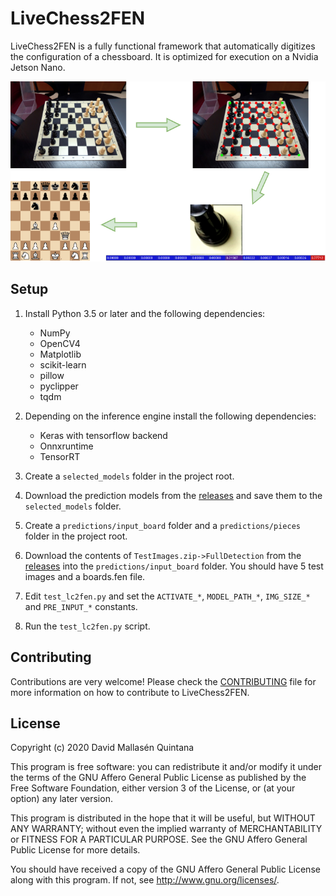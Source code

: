 # LiveChess2FEN

LiveChess2FEN is a fully functional framework that automatically digitizes
the configuration of a chessboard. It is optimized for execution on a
Nvidia Jetson Nano.

![](docs/complete_method.png)

## Setup

1. Install Python 3.5 or later and the following dependencies:
    - NumPy
    - OpenCV4
    - Matplotlib
    - scikit-learn
    - pillow
    - pyclipper
    - tqdm

2. Depending on the inference engine install the following dependencies:
    - Keras with tensorflow backend
    - Onnxruntime
    - TensorRT
    
3. Create a `selected_models` folder in the project root.
4. Download the prediction models from the 
 [releases](https://github.com/davidmallasen/LiveChess2FEN/releases)
 and save them to the `selected_models` folder.
5. Create a `predictions/input_board` folder and a `predictions/pieces`
 folder in the project root.
6. Download the contents of `TestImages.zip->FullDetection` from the
[releases](https://github.com/davidmallasen/LiveChess2FEN/releases) into
 the `predictions/input_board` folder. You should have 5 test images and a
 boards.fen file.
7. Edit `test_lc2fen.py` and set the `ACTIVATE_*`, `MODEL_PATH_*`,
 `IMG_SIZE_*` and `PRE_INPUT_*` constants.
8. Run the `test_lc2fen.py` script.

## Contributing

Contributions are very welcome! Please check the 
[CONTRIBUTING](CONTRIBUTING.md) file for more information on how to
 contribute to LiveChess2FEN.

## License

Copyright (c) 2020 David Mallasén Quintana

This program is free software: you can redistribute it and/or modify it
under the terms of the GNU Affero General Public License as published by
the Free Software Foundation, either version 3 of the License, or
(at your option) any later version.

This program is distributed in the hope that it will be useful,
but WITHOUT ANY WARRANTY; without even the implied warranty of
MERCHANTABILITY or FITNESS FOR A PARTICULAR PURPOSE.  See the
GNU Affero General Public License for more details.

You should have received a copy of the GNU Affero General Public License
along with this program.  If not, see <http://www.gnu.org/licenses/>.
